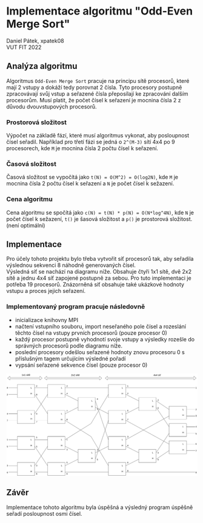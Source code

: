# Implementace algoritmu "Odd-Even Merge Sort"

Daniel Pátek, xpatek08  
VUT FIT 2022

## Analýza algoritmu

Algoritmus `Odd-Even Merge Sort` pracuje na principu sítě procesorů, které mají 2 vstupy a dokáží tedy porovnat 2 čísla. Tyto procesory postupně zpracovávají svůj vstup a seřazené čísla přeposílají ke zpracování dalším procesorům.
Musí platit, že počet čísel k seřazení je mocnina čísla 2 z důvodu dvouvstupových procesorů.

### Prostorová složitost

Výpočet na základě fází, které musí algoritmus vykonat, aby posloupnost čísel seřadil.
Například pro třetí fázi se jedná o `2^(M-3)` sítí 4x4 po 9 procesorech, kde `M` je mocnina čísla 2 počtu čísel k seřazení.

### Časová složitost

Časová složitost se vypočítá jako `t(N) = O(M^2) = O(log2N)`, kde `M` je mocnina čísla 2 počtu čísel k seřazení a `N` je počet čísel k sežazení.

### Cena algoritmu

Cena algoritmu se spočítá jako `c(N) = t(N) * p(N) = O(N*log^4N)`, kde `N` je počet čísel k sežazení, `t()` je šasová složitost a `p()` je prostorová složitost.  
(není optimální)

## Implementace

Pro účely tohoto projektu bylo třeba vytvořit síť procesorů tak, aby seřadila výslednou sekvenci 8 náhodně generovaných čísel.  
Výsledná síť se nachází na diagramu níže. Obsahuje čtyři 1x1 sítě, dvě 2x2 sítě a jednu 4x4 síť zapojené postupně za sebou. Pro tuto implementaci je potřeba 19 procesorů. Znázorněná síť obsahuje také ukázkové hodnoty vstupu a proces jejich seřazení.  

### Implementovaný program pracuje následovně

- inicializace knihovny MPI
- načtení vstupního souboru, import neseřaného pole čísel a rozeslání těchto čísel na vstupy prvních procesorů (pouze procesor 0)
- každý procesor postupně vyhodnotí svoje vstupy a výsledky rozešle do správných procesorů podle diagramu níže.
- poslední procesory odešlou seřazené hodnoty znovu procesoru 0 s příslušným tagem určujícím výsledné pořadí
- vypsání seřazené sekvence čísel (pouze procesor 0)

![plot](./doc/processors.png)

## Závěr

Implementace tohoto algoritmu byla úspěšná a výsledný program úspěšně seřadí posloupnost osmi čísel.
